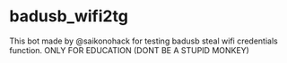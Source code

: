 # badusb_wifi2tg
This bot made by @saikonohack for testing badusb steal wifi credentials function. ONLY FOR EDUCATION (DONT BE A STUPID MONKEY)

